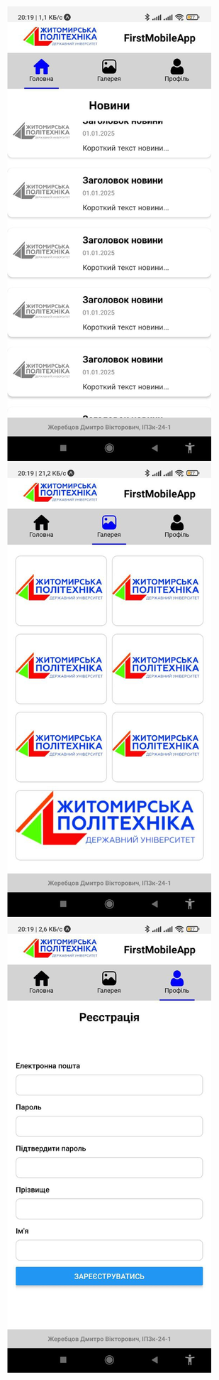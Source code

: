 ![alt text](./screenshots/home.jpg)
![alt text](./screenshots/gallery.jpg)
![alt text](./screenshots/profile.jpg)
